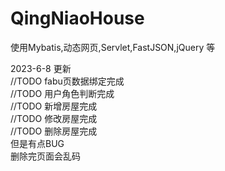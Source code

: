 # QingNiaoHouse
使用Mybatis,动态网页,Servlet,FastJSON,jQuery 等

2023-6-8 更新</br>
//TODO
fabu页数据绑定完成</br>
//TODO
用户角色判断完成</br>
//TODO
新增房屋完成</br>
//TODO
修改房屋完成</br>
//TODO
删除房屋完成</br>
但是有点BUG</br>
删除完页面会乱码</br>
